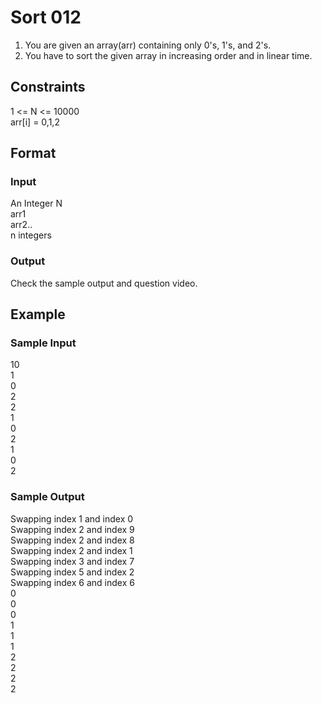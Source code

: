# Sort 012

1. You are given an array(arr) containing only 0's, 1's, and 2's.
2. You have to sort the given array in increasing order and in linear time.

## Constraints
1 <= N <= 10000  
arr[i] = 0,1,2

## Format
### Input
An Integer N  
arr1  
arr2..  
n integers

### Output
Check the sample output and question video.

## Example
### Sample Input

10  
1  
0  
2  
2  
1  
0  
2  
1  
0  
2  

### Sample Output
Swapping index 1 and index 0  
Swapping index 2 and index 9  
Swapping index 2 and index 8  
Swapping index 2 and index 1  
Swapping index 3 and index 7  
Swapping index 5 and index 2  
Swapping index 6 and index 6  
0  
0  
0  
1  
1  
1  
2  
2  
2  
2  